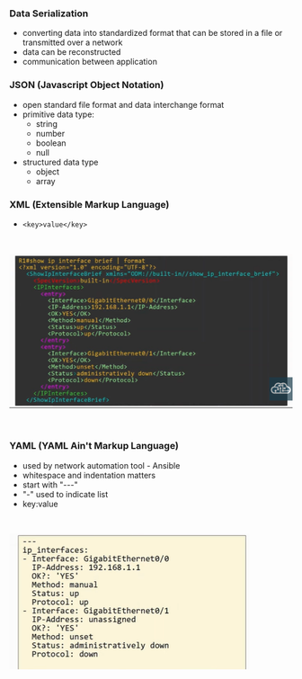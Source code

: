 ### Data Serialization
- converting data into standardized format that can be stored in a file or transmitted over a network
- data can be reconstructed 
- communication between application

### JSON (Javascript Object Notation)
- open standard file format and data interchange format
- primitive data type:
    - string
    - number
    - boolean
    - null
- structured data type
    - object
    - array

### XML (Extensible Markup Language)
- `<key>value</key>`

<br>

![XML](Image/image-88.png)

<br>

### YAML (YAML Ain't Markup Language)
- used by network automation tool - Ansible
- whitespace and indentation matters
- start with "---"
- "-" used to indicate list
- key:value

<br>

![YAML](Image/image-89.png)

<BR>